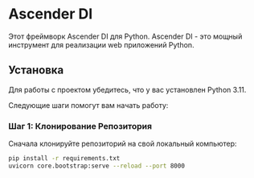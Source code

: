 # Ascender DI

Этот фреймворк Ascender DI для Python. Ascender DI - это мощный инструмент для реализации web приложений Python.

## Установка

Для работы с проектом убедитесь, что у вас установлен Python 3.11.

Следующие шаги помогут вам начать работу:

### Шаг 1: Клонирование Репозитория

Сначала клонируйте репозиторий на свой локальный компьютер:

```bash
pip install -r requirements.txt
uvicorn core.bootstrap:serve --reload --port 8000
